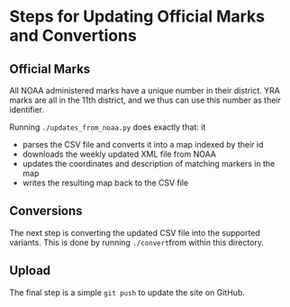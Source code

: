 # Steps for Updating Official Marks and Convertions

## Official Marks

All NOAA administered marks have a unique number in their district.  YRA marks are all
in the 11th district, and we thus can use this number as their identifier.

Running `./updates_from_noaa.py` does exactly that: it

 - parses the CSV file and converts it into a map indexed by their id
 - downloads the weekly updated XML file from NOAA
 - updates the coordinates and description of matching markers in the map
 - writes the resulting map back to the CSV file
 
## Conversions

The next step is converting the updated CSV file into the supported variants.  This
is done by running `./convert`from within this directory.

## Upload

The final step is a simple `git push` to update the site on GitHub.
